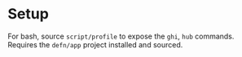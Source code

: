 Setup
=====

For bash, source `script/profile` to expose the `ghi`, `hub` commands.  Requires the
`defn/app` project installed and sourced.
